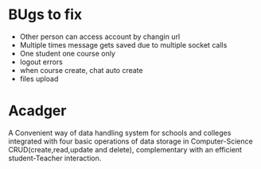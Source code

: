 # BUgs to fix
- Other person can access account by changin url
- Multiple times message gets saved due to multiple socket calls
- One student one course only
- logout errors
- when course create, chat auto create
- files upload

# Acadger
A Convenient way of data handling system for schools and colleges integrated with four basic operations of data storage in Computer-Science CRUD(create,read,update and delete),
complementary with an efficient student-Teacher interaction.

